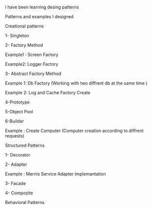 I have been learning desing patterns 

Patterns and examples I designed

Creational patterns

1- Singleton

2- Factory Method 

Example1 : Screen Factory

Example2: Logger Factory 

3- Abstract Factory Method
 
 Example 1: Db Factory (Working with two diffrent db at the same time ) 
 
 Example 2: Log and Cache Factory Create

4-Prototype 

5-Object Pool 

6-Builder

Example : Create Computer (Computer creation according to diffrent requests)

Structured Patterns  

1- Decorator

2- Adapter

Example : Mernis Service Adapter Implemantation

3- Facade

4- Compozite


Behavioral Patterns 


